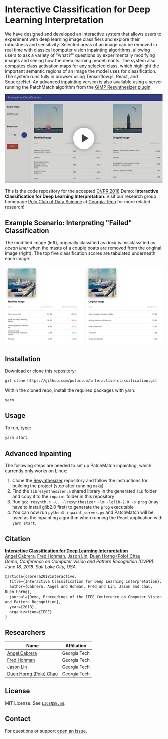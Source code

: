 # Interactive Classification for Deep Learning Interpretation

We have designed and developed an interactive system that allows users to experiment with deep learning image classifiers and explore their robustness and sensitivity.
Selected areas of an image can be removed in real time with classical computer vision inpainting algorithms, allowing users to ask a variety of "what if" questions by experimentally modifying images and seeing how the deep learning model reacts.
The system also computes class activation maps for any selected class, which highlight the important semantic regions of an image the model uses for classification.
The system runs fully in browser using Tensorflow.js, React, and SqueezeNet.
An advanced inpainting version is also available using a server running the PatchMatch algorithm from the [GIMP Resynthesizer plugin](https://github.com/bootchk/resynthesizer).

[![YouTube video demo](images/thumbnail.png)](https://youtu.be/llub5GcOF6w)

This is the code repository for the accepted [CVPR 2018][cvpr18] Demo: **Interactive Classification for Deep Learning Interpretation**.
Visit our research group homepage [Polo Club of Data Science][poloclub] at [Georgia Tech](http://www.gatech.edu) for more related research!

## Example Scenario: Interpreting "Failed" Classification

The modified image (left), originally classified as *dock* is misclassified as *ocean liner* when the masts of a couple boats are removed from the original image (right).
The top five classification scores are tabulated underneath each image.

![Failed classification](images/failure.png)

## Installation

Download or clone this repository:

```bash
git clone https://github.com/poloclub/interactive-classification.git
```

Within the cloned repo, install the required packages with yarn:

```bash
yarn

```

## Usage

To run, type:

```bash
yarn start

```

## Advanced Inpainting

The following steps are needed to set up PatchMatch inpainting, which currently only works on Linux:

1. Clone the [Resynthesizer](https://github.com/bootchk/resynthesizer) repository and follow the instructions for building the project (stop after running `make`)
2. Find the `libresynthesizer.a` shared library in the generated `lib` folder and copy it to the `inpaint` folder in this repository
3. Run `gcc resynth.c -L. -lresynthesizer -lm -lglib-2.0 -o prog` (may have to install glib2.0 first) to generate the `prog` executable
4. You can now run `python3 inpaint_server.py` and PatchMatch will be used as the inpainting algorithm when running the React application with `yarn start`.

## Citation

**[Interactive Classification for Deep Learning Interpretation][site]**  
[Angel Cabrera][angel], [Fred Hohman][fred], [Jason Lin][jason], [Duen Horng (Polo) Chau][polo]  
*Demo, Conference on Computer Vision and Pattern Recognition (CVPR). June 18, 2018. Salt Lake City, USA.*

```
@article{cabrera2018interactive,
  title={Interactive Classification for Deep Learning Interpretation},
  author={Cabrera, Angel and Hohman, Fred and Lin, Jason and Chau, Duen Horng},
  journal={Demo, Proceedings of the IEEE Conference on Computer Vision and Pattern Recognition},
  year={2018},
  organization={IEEE}
}
```

## Researchers

|  Name                 | Affiliation                     |
|-----------------------|---------------------------------|
| [Angel Cabrera][angel]           | Georgia Tech |
| [Fred Hohman][fred]    | Georgia Tech |
| [Jason Lin][jason]        | Georgia Tech |
| [Duen Horng (Polo) Chau][polo]             | Georgia Tech |

## License

MIT License. See [`LICENSE.md`](LICENSE.md).

## Contact

For questions or support [open an issue][issues].

[site]: http://fredhohman.com/papers/interactive-classification
[paper]: http://fredhohman.com/papers/18-interactive-cvpr.pdf
[video]: https://youtu.be/llub5GcOF6w "Video"
[fred]: http://fredhohman.com "Fred Hohman"
[angel]: http://cabreraalex.com/ "Alex Cabrera"
[jason]: http://jlin.xyz/ "Jason Lin"
[polo]: http://www.cc.gatech.edu/~dchau/ "Polo Chau"
[issues]: https://github.com/poloclub/interactive-classification/issues "Issues"
[cvpr18]: http://cvpr2018.thecvf.com
[poloclub]: https://poloclub.github.io
